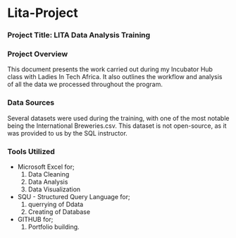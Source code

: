# Lita-Project

### Project Title: LITA Data Analysis Training

### Project Overview 
This document presents the work carried out during my Incubator Hub class with Ladies In Tech Africa. It also outlines the workflow and analysis of all the data we processed throughout the program.

### Data Sources
Several datasets were used during the training, with one of the most notable being the International Breweries.csv. This dataset is not open-source, as it was provided to us by the SQL instructor.

### Tools Utilized
- Microsoft Excel for;
   1. Data Cleaning
   2. Data Analysis
   3. Data Visualization
- SQU - Structured Query Language for;
   1. querrying of Ddata
   2. Creating of Database
- GITHUB for;
   1. Portfolio building.
